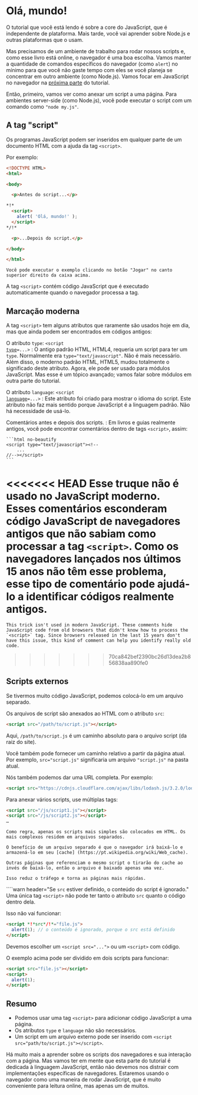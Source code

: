 # Olá, mundo!

O tutorial que você está lendo é sobre a core do JavaScript, que é independente de plataforma. Mais tarde, você vai aprender sobre Node.js e outras plataformas que o usam.

Mas precisamos de um ambiente de trabalho para rodar nossos scripts e, como esse livro está online, o navegador é uma boa escolha. Vamos manter a quantidade de comandos específicos do navegador (como `alert`) no mínimo para que você não gaste tempo com eles se você planeja se concentrar em outro ambiente (como Node.js). Vamos focar em JavaScript no navegador na [próxima parte](/ui) do tutorial.

Então, primeiro, vamos ver como anexar um script a uma página. Para ambientes server-side (como Node.js), você pode executar o script com um comando como `"node my.js"`.


## A tag "script"

Os programas JavaScript podem ser inseridos em qualquer parte de um documento HTML com a ajuda da tag `<script>`.

Por exemplo:

```html run height=100
<!DOCTYPE HTML>
<html>

<body>

  <p>Antes do script...</p>

*!*
  <script>
    alert( 'Olá, mundo!' );
  </script>
*/!*

  <p>...Depois do script.</p>

</body>

</html>
```

```online
Você pode executar o exemplo clicando no botão "Jogar" no canto superior direito da caixa acima.
```

A tag `<script>` contém código JavaScript que é executado automaticamente quando o navegador processa a tag.


## Marcação moderna

A tag `<script>` tem alguns atributos que raramente são usados hoje em dia, mas que ainda podem ser encontrados em códigos antigos:

O atributo `type`: <code>&lt;script <u>type</u>=...&gt;</code>
: O antigo padrão HTML, HTML4, requeria um script para ter um `type`. Normalmente era `type="text/javascript"`. Não é mais necessário. Além disso, o moderno padrão HTML, HTML5, mudou totalmente o significado deste atributo. Agora, ele pode ser usado para módulos JavaScript. Mas esse é um tópico avançado; vamos falar sobre módulos em outra parte do tutorial. 

O atributo `language`: <code>&lt;script <u>language</u>=...&gt;</code>
: Este atributo foi criado para mostrar o idioma do script. Este atributo não faz mais sentido porque JavaScript é a linguagem padrão. Não há necessidade de usá-lo.

Comentários antes e depois dos scripts.
: Em livros e guias realmente antigos, você pode encontrar comentários dentro de tags `<script>`, assim:

    ```html no-beautify
    <script type="text/javascript"><!--
        ...
    //--></script>
    ```

<<<<<<< HEAD
    Esse truque não é usado no JavaScript moderno. Esses comentários esconderam código JavaScript de navegadores antigos que não sabiam como processar a tag `<script>`. Como os navegadores lançados nos últimos 15 anos não têm esse problema, esse tipo de comentário pode ajudá-lo a identificar códigos realmente antigos.
=======
    This trick isn't used in modern JavaScript. These comments hide JavaScript code from old browsers that didn't know how to process the `<script>` tag. Since browsers released in the last 15 years don't have this issue, this kind of comment can help you identify really old code.
>>>>>>> 70ca842bef2390bc26d13dea2b856838aa890fe0


## Scripts externos

Se tivermos muito código JavaScript, podemos colocá-lo em um arquivo separado.

Os arquivos de script são anexados ao HTML com o atributo `src`:

```html
<script src="/path/to/script.js"></script>
```

Aqui, `/path/to/script.js` é um caminho absoluto para o arquivo script (da raiz do site).

Você também pode fornecer um caminho relativo a partir da página atual. Por exemplo, `src="script.js"` significaria um arquivo `"script.js"` na pasta atual.

Nós também podemos dar uma URL completa. Por exemplo:

```html
<script src="https://cdnjs.cloudflare.com/ajax/libs/lodash.js/3.2.0/lodash.js"></script>
```

Para anexar vários scripts, use múltiplas tags:

```html
<script src="/js/script1.js"></script>
<script src="/js/script2.js"></script>
…
```

```smart
Como regra, apenas os scripts mais simples são colocados em HTML. Os mais complexos residem em arquivos separados.

O benefício de um arquivo separado é que o navegador irá baixá-lo e armazená-lo em seu [cache] (https://pt.wikipedia.org/wiki/Web_cache).

Outras páginas que referenciam o mesmo script o tirarão do cache ao invés de baixá-lo, então o arquivo é baixado apenas uma vez.

Isso reduz o tráfego e torna as páginas mais rápidas.

```

````warn header="Se `src` estiver definido, o conteúdo do script é ignorado."
Uma única tag `<script>` não pode ter tanto o atributo `src` quanto o código dentro dela.

Isso não vai funcionar:

```html
<script *!*src*/!*="file.js">
  alert(1); // o conteúdo é ignorado, porque o src está definido
</script>
```

Devemos escolher um `<script src="...">` ou um `<script>` com código.

O exemplo acima pode ser dividido em dois scripts para funcionar:

```html
<script src="file.js"></script>
<script>
  alert(1);
</script>
```

## Resumo

- Podemos usar uma tag `<script>` para adicionar código JavaScript a uma página.
- Os atributos `type` e `language` não são necessários.
- Um script em um arquivo externo pode ser inserido com `<script src="path/to/script.js"></script>`.


Há muito mais a aprender sobre os scripts dos navegadores e sua interação com a página. Mas vamos ter em mente que esta parte do tutorial é dedicada à linguagem JavaScript, então não devemos nos distrair com implementações específicas de navegadores. Estaremos usando o navegador como uma maneira de rodar JavaScript, que é muito conveniente para leitura online, mas apenas um de muitos.

